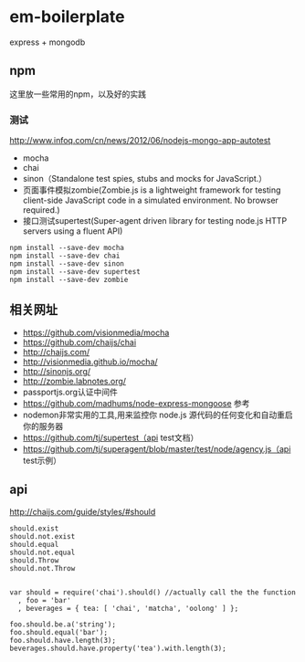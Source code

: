 # em-boilerplate

express + mongodb 

## npm 

这里放一些常用的npm，以及好的实践

### 测试

http://www.infoq.com/cn/news/2012/06/nodejs-mongo-app-autotest

- mocha
- chai
- sinon（Standalone test spies, stubs and mocks for JavaScript.）
- 页面事件模拟zombie(Zombie.js is a lightweight framework for testing client-side JavaScript code in a simulated environment. No browser required.)
- 接口测试supertest(Super-agent driven library for testing node.js HTTP servers using a fluent API)


```
npm install --save-dev mocha
npm install --save-dev chai
npm install --save-dev sinon
npm install --save-dev supertest
npm install --save-dev zombie
```

## 相关网址

- https://github.com/visionmedia/mocha
- https://github.com/chaijs/chai
- http://chaijs.com/
- http://visionmedia.github.io/mocha/
- http://sinonjs.org/
- http://zombie.labnotes.org/
- passportjs.org认证中间件
- https://github.com/madhums/node-express-mongoose 参考
- nodemon非常实用的工具,用来监控你 node.js 源代码的任何变化和自动重启你的服务器
- https://github.com/tj/supertest（api test文档）
- https://github.com/tj/superagent/blob/master/test/node/agency.js（api test示例）



## api

http://chaijs.com/guide/styles/#should


	should.exist
	should.not.exist
	should.equal
	should.not.equal
	should.Throw
	should.not.Throw
	
	
	var should = require('chai').should() //actually call the the function
	  , foo = 'bar'
	  , beverages = { tea: [ 'chai', 'matcha', 'oolong' ] };

	foo.should.be.a('string');
	foo.should.equal('bar');
	foo.should.have.length(3);
	beverages.should.have.property('tea').with.length(3);